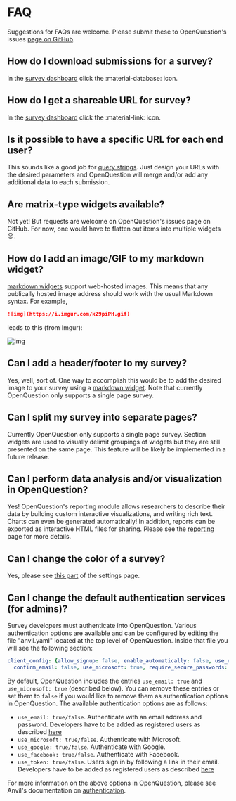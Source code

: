 # FAQ
Suggestions for FAQs are welcome. Please submit these to OpenQuestion's
issues [page on GitHub](https://github.com/Alcampopiano/OpenQuestion).

## How do I download submissions for a survey?
In the [survey dashboard](survey_dev.md#survey-dashboard) click
the :material-database: icon.

## How do I get a shareable URL for survey?
In the [survey dashboard](survey_dev.md#survey-dashboard) click
the :material-link: icon.

## Is it possible to have a specific URL for each end user?
This sounds like a good job for
[query strings](advanced.md#adding-data-to-submissions-using-query-strings).
Just design your URLs with the desired parameters and OpenQuestion
will merge and/or add any additional data to each submission.

## Are matrix-type widgets available?
Not yet! But requests are welcome on OpenQuestion's issues page on GitHub.
For now, one would have to flatten out items into multiple
widgets ☹️.

## How do I add an image/GIF to my markdown widget?
[markdown widgets](widgets.md#markdown) support web-hosted images. This means
that any publically hosted image address should work with the usual
Markdown syntax. For example,

```markdown
![img](https://i.imgur.com/kZ9piPH.gif)
```

leads to this (from Imgur):

![img](https://i.imgur.com/kZ9piPH.gif)

## Can I add a header/footer to my survey?
Yes, well, sort of. One way to accomplish this would be to add the desired image
to your survey using a [markdown widget](widgets.md#markdown). Note that
currently OpenQuestion only supports a single page survey.

## Can I split my survey into separate pages?
Currently OpenQuestion only supports a single page survey. Section widgets
are used to visually delimit groupings of widgets but they are still presented
on the same page. This feature will be likely be implemented in a future release.

## Can I perform data analysis and/or visualization in OpenQuestion?
Yes! OpenQuestion's reporting module allows researchers to describe their data by building
custom interactive visualizations, and writing rich text. Charts can even be generated 
automatically! In addition, 
reports can be exported as interactive HTML files for sharing.
Please see the [reporting](reporting.md) page for more details.

## Can I change the color of a survey?
Yes, please see [this part](settings.md#survey-color) of the settings page.

## Can I change the default authentication services (for admins)?
Survey developers must authenticate into OpenQuestion. Various authentication options are available 
and can be configured by editing the file "anvil.yaml" located at the top level of OpenQuestion.
Inside that file you will see the following section:

```yaml
client_config: {allow_signup: false, enable_automatically: false, use_email: true,
  confirm_email: false, use_microsoft: true, require_secure_passwords: true}
```

By default, OpenQuestion includes the entries `use_email: true` and `use_microsoft: true` (described below).
You can remove these entries or set them to `false` if you would like to remove them as 
authentication options in OpenQuestion. The available authentication options are as follows:

- `use_email: true/false`. Authenticate with an email address and password. 
    Developers have to be added as registered users as described 
    [here](installation.md#adding-developers-and-administrators-as-users)
- `use_microsoft: true/false`. Authenticate with Microsoft.
- `use_google: true/false`. Authenticate with Google.
- `use_facebook: true/false`. Authenticate with Facebook.
- `use_token: true/false`. Users sign in by following a link in their email.
    Developers have to be added as registered users as described 
    [here](installation.md#adding-developers-and-administrators-as-users)

For more information on the above options in OpenQuestion, please see Anvil's documentation on
[authentication](https://anvil.works/docs/users/authentication_choices.html). 

